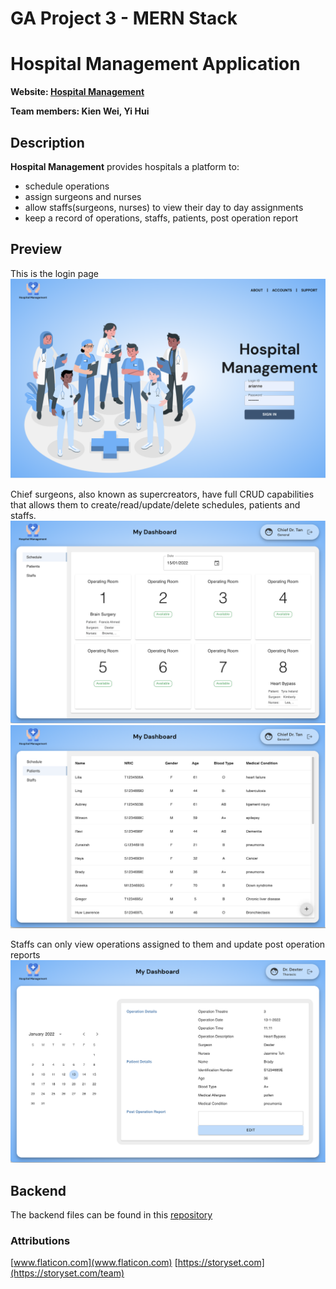 # GA Project 3 - MERN Stack

# Hospital Management Application
**Website: [Hospital Management](https://hospital-management-fe.herokuapp.com/)**

**Team members: Kien Wei, Yi Hui**

## Description

**Hospital Management** provides hospitals a platform to:

- schedule operations
- assign surgeons and nurses
- allow staffs(surgeons, nurses) to view their day to day assignments
- keep a record of operations, staffs, patients, post operation report

## Preview
This is the login page
![Login Page](./public/login-page.png)

Chief surgeons, also known as supercreators, have full CRUD capabilities that allows them to create/read/update/delete schedules, patients and staffs.
![Schedule Page](./public/chief-schedule-page.png)
![Patient List Page](./public/chief-patients-page.png)

Staffs can only view operations assigned to them and update post operation reports
![Assignment Page1](./public/surgeon-page.png)

## Backend
The backend files can be found in this [repository](https://github.com/yihuitham/GA-Project3-BackEnd)

### Attributions
[www.flaticon.com](www.flaticon.com)
[https://storyset.com](https://storyset.com/team)
